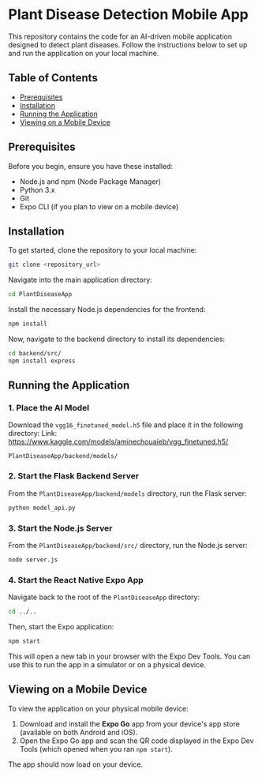 # Plant Disease Detection Mobile App

This repository contains the code for an AI-driven mobile application designed to detect plant diseases. Follow the instructions below to set up and run the application on your local machine.

## Table of Contents

- [Prerequisites](#prerequisites)
- [Installation](#installation)
- [Running the Application](#running-the-application)
- [Viewing on a Mobile Device](#viewing-on-a-mobile-device)

## Prerequisites

Before you begin, ensure you have these installed:

- Node.js and npm (Node Package Manager)
- Python 3.x
- Git
- Expo CLI (if you plan to view on a mobile device)

## Installation

To get started, clone the repository to your local machine:

```bash
git clone <repository_url>
```

Navigate into the main application directory:

```bash
cd PlantDiseaseApp
```

Install the necessary Node.js dependencies for the frontend:

```bash
npm install
```

Now, navigate to the backend directory to install its dependencies:

```bash
cd backend/src/
npm install express
```

## Running the Application

### 1. Place the AI Model

Download the `vgg16_finetuned_model.h5` file and place it in the following directory:
Link: https://www.kaggle.com/models/aminechouaieb/vgg_finetuned.h5/
```
PlantDiseaseApp/backend/models/
```

### 2. Start the Flask Backend Server

From the `PlantDiseaseApp/backend/models` directory, run the Flask server:

```bash
python model_api.py
```

### 3. Start the Node.js Server

From the `PlantDiseaseApp/backend/src/` directory, run the Node.js server:

```bash
node server.js
```

### 4. Start the React Native Expo App

Navigate back to the root of the `PlantDiseaseApp` directory:

```bash
cd ../..
```

Then, start the Expo application:

```bash
npm start
```

This will open a new tab in your browser with the Expo Dev Tools. You can use this to run the app in a simulator or on a physical device.

## Viewing on a Mobile Device

To view the application on your physical mobile device:

1. Download and install the **Expo Go** app from your device's app store (available on both Android and iOS).
2. Open the Expo Go app and scan the QR code displayed in the Expo Dev Tools (which opened when you ran `npm start`).

The app should now load on your device.



